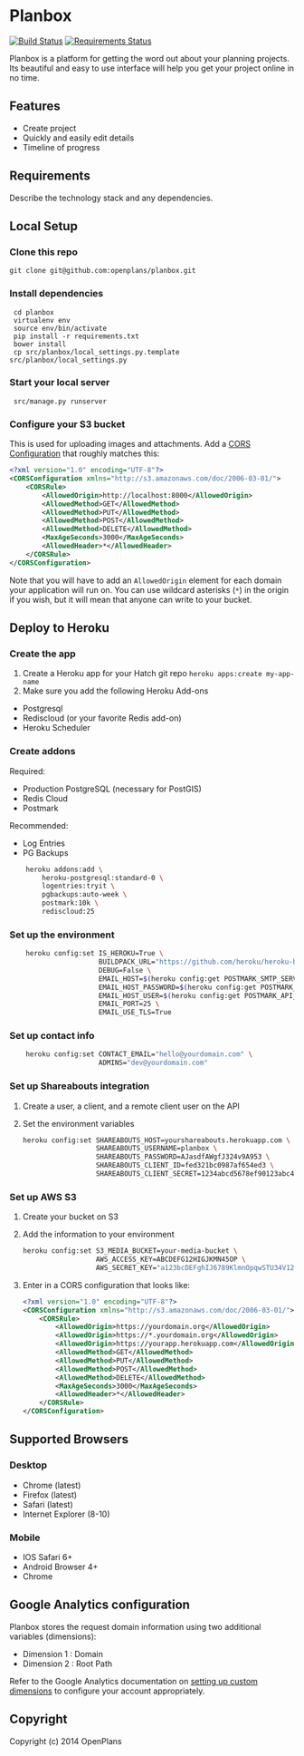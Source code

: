 # Planbox

[![Build Status](https://travis-ci.org/civiclaboratories/planbox.png?branch=staging)](https://travis-ci.org/civiclaboratories/planbox)
[![Requirements Status](https://requires.io/github/civiclaboratories/planbox/requirements.png?branch=staging)](https://requires.io/github/civiclaboratories/planbox/requirements/?branch=staging)

Planbox is a platform for getting the word out about your planning projects.
Its beautiful and easy to use interface will help you get your project online
in no time.

## Features

* Create project
* Quickly and easily edit details
* Timeline of progress


## Requirements

Describe the technology stack and any dependencies.

## Local Setup

### Clone this repo

    git clone git@github.com:openplans/planbox.git

### Install dependencies

     cd planbox
     virtualenv env
     source env/bin/activate
     pip install -r requirements.txt
     bower install
     cp src/planbox/local_settings.py.template src/planbox/local_settings.py

### Start your local server

     src/manage.py runserver

### Configure your S3 bucket

This is used for uploading images and attachments. Add a
[CORS Configuration](http://docs.aws.amazon.com/AmazonS3/latest/dev/cors.html)
that roughly matches this:

```xml
<?xml version="1.0" encoding="UTF-8"?>
<CORSConfiguration xmlns="http://s3.amazonaws.com/doc/2006-03-01/">
    <CORSRule>
        <AllowedOrigin>http://localhost:8000</AllowedOrigin>
        <AllowedMethod>GET</AllowedMethod>
        <AllowedMethod>PUT</AllowedMethod>
        <AllowedMethod>POST</AllowedMethod>
        <AllowedMethod>DELETE</AllowedMethod>
        <MaxAgeSeconds>3000</MaxAgeSeconds>
        <AllowedHeader>*</AllowedHeader>
    </CORSRule>
</CORSConfiguration>
```

Note that you will have to add an `AllowedOrigin` element for each domain your
application will run on. You can use wildcard asterisks (`*`) in the origin if
you wish, but it will mean that anyone can write to your bucket.

## Deploy to Heroku

### Create the app

1. Create a Heroku app for your Hatch git repo `heroku apps:create my-app-name`
2. Make sure you add the following Heroku Add-ons
  * Postgresql
  * Rediscloud (or your favorite Redis add-on)
  * Heroku Scheduler

### Create addons

Required:
* Production PostgreSQL (necessary for PostGIS)
* Redis Cloud
* Postmark

Recommended:
* Log Entries
* PG Backups

```bash
    heroku addons:add \
        heroku-postgresql:standard-0 \
        logentries:tryit \
        pgbackups:auto-week \
        postmark:10k \
        rediscloud:25
```


### Set up the environment

```bash
    heroku config:set IS_HEROKU=True \
                      BUILDPACK_URL="https://github.com/heroku/heroku-buildpack-multi.git" \
                      DEBUG=False \
                      EMAIL_HOST=$(heroku config:get POSTMARK_SMTP_SERVER) \
                      EMAIL_HOST_PASSWORD=$(heroku config:get POSTMARK_API_TOKEN) \
                      EMAIL_HOST_USER=$(heroku config:get POSTMARK_API_KEY) \
                      EMAIL_PORT=25 \
                      EMAIL_USE_TLS=True
```

### Set up contact info

```bash
    heroku config:set CONTACT_EMAIL="hello@yourdomain.com" \
                      ADMINS="dev@yourdomain.com"
```

### Set up Shareabouts integration

1. Create a user, a client, and a remote client user on the API
2. Set the environment variables

    ```bash
    heroku config:set SHAREABOUTS_HOST=yourshareabouts.herokuapp.com \
                      SHAREABOUTS_USERNAME=planbox \
                      SHAREABOUTS_PASSWORD=AJasdfAWgfJ324v9A953 \
                      SHAREABOUTS_CLIENT_ID=fed321bc0987af654ed3 \
                      SHAREABOUTS_CLIENT_SECRET=1234abcd5678ef90123abc456de789f12345ab67
    ```

### Set up AWS S3

1. Create your bucket on S3
2. Add the information to your environment

    ```bash
    heroku config:set S3_MEDIA_BUCKET=your-media-bucket \
                      AWS_ACCESS_KEY=ABCDEFG12HIGJKMN45OP \
                      AWS_SECRET_KEY="a123bcDEFghIJ6789KlmnOpqwSTU34V123WX+2yz"
    ```

3. Enter in a CORS configuration that looks like:

    ```xml
    <?xml version="1.0" encoding="UTF-8"?>
    <CORSConfiguration xmlns="http://s3.amazonaws.com/doc/2006-03-01/">
        <CORSRule>
            <AllowedOrigin>https://yourdomain.org</AllowedOrigin>
            <AllowedOrigin>https://*.yourdomain.org</AllowedOrigin>
            <AllowedOrigin>https://yourapp.herokuapp.com</AllowedOrigin>
            <AllowedMethod>GET</AllowedMethod>
            <AllowedMethod>PUT</AllowedMethod>
            <AllowedMethod>POST</AllowedMethod>
            <AllowedMethod>DELETE</AllowedMethod>
            <MaxAgeSeconds>3000</MaxAgeSeconds>
            <AllowedHeader>*</AllowedHeader>
        </CORSRule>
    </CORSConfiguration>
    ```

## Supported Browsers

### Desktop
* Chrome (latest)
* Firefox (latest)
* Safari (latest)
* Internet Explorer (8-10)

### Mobile
* IOS Safari 6+
* Android Browser 4+
* Chrome


## Google Analytics configuration

Planbox stores the request domain information using two additional variables
(dimensions):

* Dimension 1 : Domain
* Dimension 2 : Root Path

Refer to the Google Analytics documentation on [setting up custom dimensions](https://developers.google.com/analytics/devguides/platform/customdimsmets)
to configure your account appropriately.


## Copyright

Copyright (c) 2014 OpenPlans
